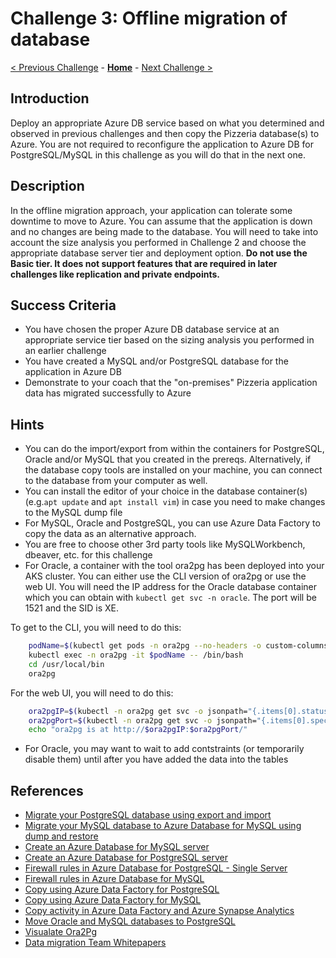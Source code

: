 # Challenge 3: Offline migration of database

[< Previous Challenge](./02-size-analysis.md) - **[Home](../README.md)** - [Next Challenge >](./04-offline-cutover-validation.md)

## Introduction

Deploy an appropriate Azure DB service based on what you determined and observed in previous challenges and then copy the Pizzeria database(s) to Azure. 
You are not required to reconfigure the application to Azure DB for PostgreSQL/MySQL in this challenge as you will do that in the next one. 

## Description

In the offline migration approach, your application can tolerate some downtime to move to Azure. You can assume that the application is down and no changes are being made to the database. You will need to take into account the size analysis you performed in Challenge 2 and choose the appropriate database server tier and deployment option. **Do not use the Basic tier. It does not support features that are required in later challenges like replication and private endpoints.**

## Success Criteria

* You have chosen the proper Azure DB database service at an appropriate service tier based on the sizing analysis you performed in an earlier challenge
* You have created a MySQL and/or PostgreSQL database for the application in Azure DB
* Demonstrate to your coach that the "on-premises" Pizzeria application data has migrated successfully to Azure

## Hints

* You can do the import/export from within the containers for PostgreSQL, Oracle and/or MySQL that you created in the prereqs. Alternatively, if the database copy tools are installed on your machine, you can connect to the database from your computer as well. 
* You can install the editor of your choice in the database container(s) (e.g.`apt update` and `apt install vim`) in case you need to make changes to the MySQL dump file
* For MySQL, Oracle and PostgreSQL, you can use Azure Data Factory to copy the data as an alternative approach. 
* You are free to choose other 3rd party tools like MySQLWorkbench, dbeaver, etc. for this challenge
* For Oracle, a container with the tool ora2pg has been deployed into your AKS cluster. You can either use the CLI version of ora2pg or use the web UI. You will need the IP address for the Oracle database container which you can obtain with `kubectl get svc -n oracle`. The port will be 1521 and the SID is XE.

To get to the CLI, you will need to do this: 
```bash
    podName=$(kubectl get pods -n ora2pg --no-headers -o custom-columns=":metadata.name")
    kubectl exec -n ora2pg -it $podName -- /bin/bash
    cd /usr/local/bin
    ora2pg
```

For the web UI, you will need to do this:
```bash
    ora2pgIP=$(kubectl -n ora2pg get svc -o jsonpath="{.items[0].status.loadBalancer.ingress[0].ip}")
    ora2pgPort=$(kubectl -n ora2pg get svc -o jsonpath="{.items[0].spec.ports[0].port}")     
    echo "ora2pg is at http://$ora2pgIP:$ora2pgPort/"
 ```
* For Oracle, you may want to wait to add contstraints (or temporarily disable them) until after you have added the data into the tables

## References
* [Migrate your PostgreSQL database using export and import](https://docs.microsoft.com/en-us/azure/postgresql/howto-migrate-using-export-and-import)
* [Migrate your MySQL database to Azure Database for MySQL using dump and restore](https://docs.microsoft.com/en-us/azure/mysql/concepts-migrate-dump-restore)
* [Create an Azure Database for MySQL server](https://docs.microsoft.com/en-us/azure/mysql/quickstart-create-mysql-server-database-using-azure-portal)
* [Create an Azure Database for PostgreSQL server](https://docs.microsoft.com/en-us/azure/postgresql/quickstart-create-server-database-portal)
* [Firewall rules in Azure Database for PostgreSQL - Single Server](https://docs.microsoft.com/en-us/azure/postgresql/concepts-firewall-rules)
* [Firewall rules in Azure Database for MySQL](https://docs.microsoft.com/en-us/azure/mysql/concepts-firewall-rules)
* [Copy using Azure Data Factory for PostgreSQL](https://docs.microsoft.com/en-us/azure/data-factory/connector-azure-database-for-postgresql)
* [Copy using Azure Data Factory for MySQL](https://docs.microsoft.com/en-us/azure/data-factory/connector-azure-database-for-mysql)
* [Copy activity in Azure Data Factory and Azure Synapse Analytics](https://docs.microsoft.com/en-us/azure/data-factory/copy-activity-overview)
* [Move Oracle and MySQL databases to PostgreSQL](https://ora2pg.darold.net/)
* [Visualate Ora2Pg](https://github.com/visulate/visulate-ora2pg)
* [Data migration Team Whitepapers](https://github.com/microsoft/DataMigrationTeam/tree/master/Whitepapers)


 
